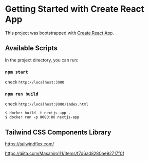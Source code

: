 # Getting Started with Create React App

This project was bootstrapped with [Create React App](https://github.com/facebook/create-react-app).

## Available Scripts

In the project directory, you can run:

### `npm start`

check `http://localhost:3080`

### `npm run build`

check `http://localhost:8080/index.html`

```
$ docker build -t nextjs-app .
$ docker run -p 8080:80 nextjs-app
```

## Tailwind CSS Components Library

https://tailwindflex.com/

https://qiita.com/Masahiro111/items/f7d6ad8280ae92717f0f
